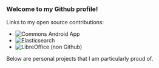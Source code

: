 ### Welcome to my Github profile!

Links to my open source contributions:
- ![Commons Android App](https://github.com/commons-app/apps-android-commons/pulls?q=is%3Apr+is%3Aclosed+author%3AJason-Whitmore)
- ![Elasticsearch](https://github.com/elastic/elasticsearch/pulls?q=is%3Apr+author%3AJason-Whitmore+is%3Aclosed)
- ![LibreOffice (non Github)](https://gerrit.libreoffice.org/dashboard/1004757)


Below are personal projects that I am particularly proud of.
<!--
**Jason-Whitmore/Jason-Whitmore** is a ✨ _special_ ✨ repository because its `README.md` (this file) appears on your GitHub profile.

Here are some ideas to get you started:

- 🔭 I’m currently working on ...
- 🌱 I’m currently learning ...
- 👯 I’m looking to collaborate on ...
- 🤔 I’m looking for help with ...
- 💬 Ask me about ...
- 📫 How to reach me: ...
- 😄 Pronouns: ...
- ⚡ Fun fact: ...
-->

